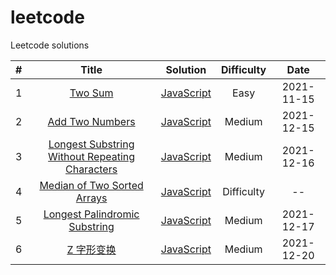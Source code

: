 # leetcode
Leetcode solutions

| # | Title | Solution | Difficulty | Date
| :---: | :---: | :---: | :---: | :---: |
| 1  |  [Two Sum](https://leetcode-cn.com/problems/two-sum/) | [JavaScript](./algorithm/javascript/01/index.md) | Easy | 2021-11-15
| 2  |  [Add Two Numbers](https://leetcode-cn.com/problems/add-two-numbers/) | [JavaScript](./algorithm/javascript/02/index.md) | Medium | 2021-12-15
| 3  |  [Longest Substring Without Repeating Characters](https://leetcode-cn.com/problems/longest-substring-without-repeating-characters/) | [JavaScript](./algorithm/javascript/03/index.md) | Medium | 2021-12-16
| 4  |  [Median of Two Sorted Arrays](https://leetcode-cn.com/problems/median-of-two-sorted-arrays/) | [JavaScript](./algorithm/javascript/04/index.md) | Difficulty | --
| 5  |  [Longest Palindromic Substring](https://leetcode-cn.com/problems/longest-palindromic-substring/) | [JavaScript](./algorithm/javascript/05/index.md) | Medium | 2021-12-17
| 6  |  [Z 字形变换](https://leetcode-cn.com/problems/zigzag-conversion/) | [JavaScript](./algorithm/javascript/06/index.md) | Medium | 2021-12-20
